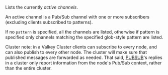 Lists the currently *active channels*.

An active channel is a Pub/Sub channel with one or more subscribers (excluding clients subscribed to patterns).

If no `pattern` is specified, all the channels are listed, otherwise if pattern is specified only channels matching the specified glob-style pattern are listed.

Cluster note: in a Valkey Cluster clients can subscribe to every node, and can also publish to every other node. The cluster will make sure that published messages are forwarded as needed. That said, [PUBSUB](pubsub.md)'s replies in a cluster only report information from the node's Pub/Sub context, rather than the entire cluster.
